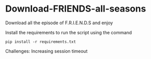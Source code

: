 # Download-FRIENDS-all-seasons

Download all the episode of F.R.I.E.N.D.S and enjoy

Install the requirements to run the script using the command

    pip install -r requirements.txt
 
Challenges:
    Increasing session timeout
